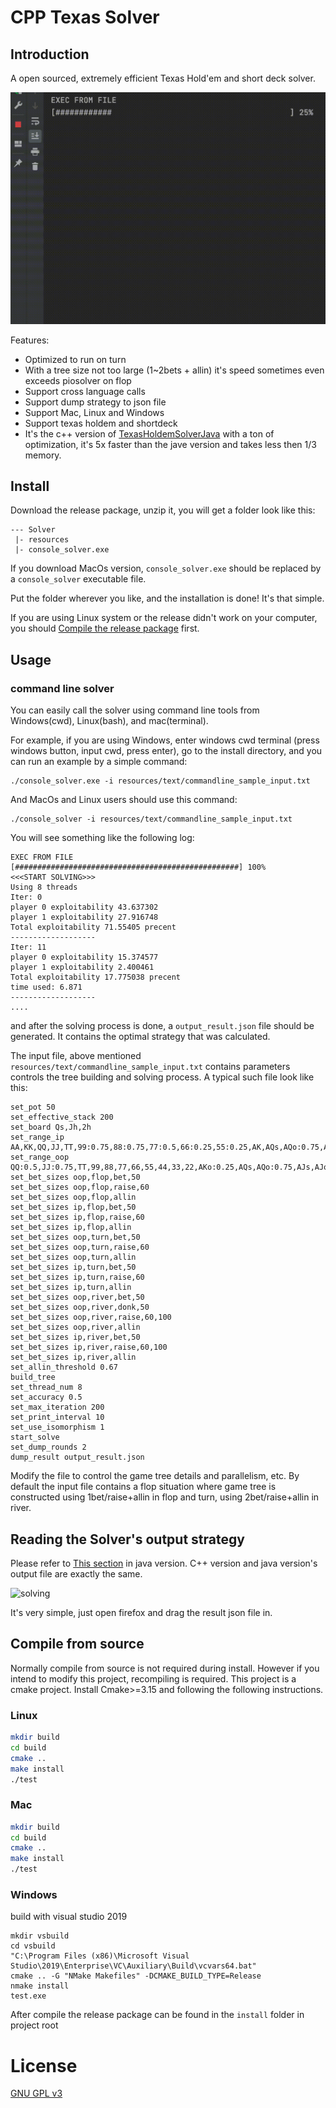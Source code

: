 # CPP Texas Solver

## Introduction

A open sourced, extremely efficient Texas Hold'em and short deck solver.

![solving](imgs/solving.gif)

Features:
- Optimized to run on turn
- With a tree size not too large (1~2bets + allin) it's speed sometimes even exceeds piosolver on flop
- Support cross language calls
- Support dump strategy to json file
- Support Mac, Linux and Windows
- Support texas holdem and shortdeck
- It's the c++ version of [TexasHoldemSolverJava](https://github.com/bupticybee/TexasHoldemSolverJava) with a ton of optimization, it's 5x faster than the jave version and takes less then 1/3 memory.

## Install

Download the release package, unzip it, you will get a folder look like this:

```text
--- Solver
 |- resources
 |- console_solver.exe
```

If you download MacOs version, ```console_solver.exe``` should be replaced by a ```console_solver``` executable file.

Put the folder wherever you like, and the installation is done! It's that simple.

If you are using Linux system or the release didn't work on your computer, you should [Compile the release package](#compile-from-source) first.

## Usage

### command line solver

You can easily call the solver using command line tools from Windows(cwd), Linux(bash), and mac(terminal).

For example, if you are using Windows, enter windows cwd terminal (press windows button, input cwd, press enter), go to the install directory, and you can run an example by a simple command:

```text
./console_solver.exe -i resources/text/commandline_sample_input.txt 
```

And MacOs and Linux users should use this command:

```text
./console_solver -i resources/text/commandline_sample_input.txt 
```

You will see something like the following log:

```text
EXEC FROM FILE
[##################################################] 100%
<<<START SOLVING>>>
Using 8 threads
Iter: 0
player 0 exploitability 43.637302
player 1 exploitability 27.916748
Total exploitability 71.55405 precent
-------------------
Iter: 11
player 0 exploitability 15.374577
player 1 exploitability 2.400461
Total exploitability 17.775038 precent
time used: 6.871
-------------------
....
```

and after the solving process is done, a ```output_result.json``` file should be generated. It contains the optimal strategy that was calculated.

The input file, above mentioned ```resources/text/commandline_sample_input.txt``` contains parameters controls the tree building and solving process. A typical such file look like this:

```text
set_pot 50
set_effective_stack 200
set_board Qs,Jh,2h
set_range_ip AA,KK,QQ,JJ,TT,99:0.75,88:0.75,77:0.5,66:0.25,55:0.25,AK,AQs,AQo:0.75,AJs,AJo:0.5,ATs:0.75,A6s:0.25,A5s:0.75,A4s:0.75,A3s:0.5,A2s:0.5,KQs,KQo:0.5,KJs,KTs:0.75,K5s:0.25,K4s:0.25,QJs:0.75,QTs:0.75,Q9s:0.5,JTs:0.75,J9s:0.75,J8s:0.75,T9s:0.75,T8s:0.75,T7s:0.75,98s:0.75,97s:0.75,96s:0.5,87s:0.75,86s:0.5,85s:0.5,76s:0.75,75s:0.5,65s:0.75,64s:0.5,54s:0.75,53s:0.5,43s:0.5
set_range_oop QQ:0.5,JJ:0.75,TT,99,88,77,66,55,44,33,22,AKo:0.25,AQs,AQo:0.75,AJs,AJo:0.75,ATs,ATo:0.75,A9s,A8s,A7s,A6s,A5s,A4s,A3s,A2s,KQ,KJ,KTs,KTo:0.5,K9s,K8s,K7s,K6s,K5s,K4s:0.5,K3s:0.5,K2s:0.5,QJ,QTs,Q9s,Q8s,Q7s,JTs,JTo:0.5,J9s,J8s,T9s,T8s,T7s,98s,97s,96s,87s,86s,76s,75s,65s,64s,54s,53s,43s
set_bet_sizes oop,flop,bet,50
set_bet_sizes oop,flop,raise,60
set_bet_sizes oop,flop,allin
set_bet_sizes ip,flop,bet,50
set_bet_sizes ip,flop,raise,60
set_bet_sizes ip,flop,allin
set_bet_sizes oop,turn,bet,50
set_bet_sizes oop,turn,raise,60
set_bet_sizes oop,turn,allin
set_bet_sizes ip,turn,bet,50
set_bet_sizes ip,turn,raise,60
set_bet_sizes ip,turn,allin
set_bet_sizes oop,river,bet,50
set_bet_sizes oop,river,donk,50
set_bet_sizes oop,river,raise,60,100
set_bet_sizes oop,river,allin
set_bet_sizes ip,river,bet,50
set_bet_sizes ip,river,raise,60,100
set_bet_sizes ip,river,allin
set_allin_threshold 0.67
build_tree
set_thread_num 8
set_accuracy 0.5
set_max_iteration 200
set_print_interval 10
set_use_isomorphism 1
start_solve
set_dump_rounds 2
dump_result output_result.json
```

Modify the file to control the game tree details and parallelism, etc. By default the input file contains a flop situation where game tree is constructed using 1bet/raise+allin in flop and turn, using 2bet/raise+allin in river.

## Reading the Solver's output strategy

Please refer to [This section](https://github.com/bupticybee/TexasHoldemSolverJava#reading-the-solvers-output) in java version. C++ version and java version's output file are exactly the same.

![solving](imgs/see_result.gif)

It's very simple, just open firefox and drag the result json file in.

## Compile from source

Normally compile from source is not required during install. However if you intend to modify this project, recompiling is required. This project is a cmake project. Install Cmake>=3.15 and following the following instructions.

### Linux

```bash
mkdir build
cd build
cmake ..
make install
./test
```

### Mac

```bash
mkdir build
cd build
cmake ..
make install
./test
```

### Windows
build with visual studio 2019
```
mkdir vsbuild
cd vsbuild
"C:\Program Files (x86)\Microsoft Visual Studio\2019\Enterprise\VC\Auxiliary\Build\vcvars64.bat"
cmake .. -G "NMake Makefiles" -DCMAKE_BUILD_TYPE=Release
nmake install
test.exe
```

After compile the release package can be found in the ```install``` folder in project root

# License

[GNU GPL v3](https://www.gnu.org/licenses/gpl-3.0.en.html)